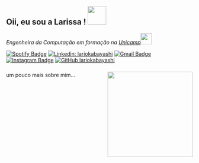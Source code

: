 <h2> Oii, eu sou a Larissa ! <img src="https://media0.giphy.com/media/fSAxCC2BDAmC9kxl0N/giphy.gif?cid=ecf05e47btw5mcz0bwilzbsrhg87gc95plu6zay0a34o6uci&rid=giphy.gif&ct=s" width="50"></h2>

<p><em>Engenheira da Computação em formação na <a href="https://www.unicamp.br/unicamp/">Unicamp</a><img src="https://media3.giphy.com/media/JOAWuYQBo4UJZI8XLA/giphy.gif" width="30"></br></em></p>

[![Spotify Badge](https://img.shields.io/badge/lari-1ED760?&style=for-the-badge&logo=spotify&logoColor=white&link=https://open.spotify.com/user/31awmoeevqhnxxsqphceigodfbja)](https://open.spotify.com/user/31awmoeevqhnxxsqphceigodfbja)
[![Linkedin: lariokabayashi](https://img.shields.io/badge/-larissaokabayashi-blue?style=flat-square&logo=Linkedin&logoColor=white&link=https://www.linkedin.com/in/larissa-okabayashi/)](https://www.linkedin.com/in/larissa-okabayashi/)
[![Gmail Badge](https://img.shields.io/badge/-lariokabayashi@gmail.com-c14438?style=flat-square&logo=Gmail&logoColor=white&link=mailto:lariokabayashi@gmail.com)](mailto:lariokabayashi@gmail.com)
[![Instagram Badge](https://img.shields.io/badge/-@lariokabayashi-F44747?style=flat-square&labelColor=F44747&logo=instagram&logoColor=white&link=https://instagram.com/lariokabayashi)](https://instagram.com/lariokabayashi)
[![GitHub lariokabayashi](https://img.shields.io/github/followers/lariokabayashi?label=follow&style=social)](https://github.com/lariokabayashi)

### <img align='right' src="https://media1.giphy.com/media/dWxO36Jzd6bTSt5dIY/giphy.gif?cid=ecf05e47vwulprc0o1355rju59hjote7hm50atjord1xyjl8&rid=giphy.gif&ct=s" width="230">
 um pouco mais sobre mim...  
